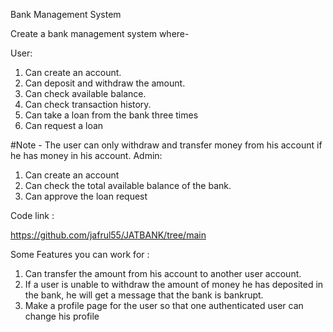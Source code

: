 Bank Management System

Create a bank management system where-

User:
1. Can create an account.
2. Can deposit and withdraw the amount. 
3. Can check available balance.
4. Can check transaction history.
5. Can take a loan from the bank three times
6. Can request a loan

#Note - The user can only withdraw and transfer money from his account if he has money in his account.
Admin:
1. Can create an account
2. Can check the total available balance of the bank.
3. Can approve the loan request

Code link :

https://github.com/jafrul55/JATBANK/tree/main
 
Some Features you can work for : 
1. Can transfer the amount from his account to another user account.
2. If a user is unable to withdraw the amount of money he has deposited in the bank, he will get a message that the bank is bankrupt.
3. Make a profile page for the user so that one authenticated user can change his profile

